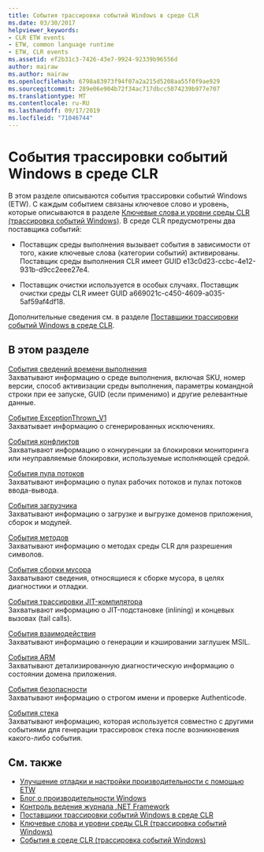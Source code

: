 ```yaml
---
title: События трассировки событий Windows в среде CLR
ms.date: 03/30/2017
helpviewer_keywords:
- CLR ETW events
- ETW, common language runtime
- ETW, CLR events
ms.assetid: ef2b31c3-7426-43e7-9924-92339b96556d
author: mairaw
ms.author: mairaw
ms.openlocfilehash: 6798a83973f94f07a2a215d5208aa55f0f9ae929
ms.sourcegitcommit: 289e06e904b72f34ac717dbcc5074239b977e707
ms.translationtype: MT
ms.contentlocale: ru-RU
ms.lasthandoff: 09/17/2019
ms.locfileid: "71046744"
---
```

# <a name="clr-etw-events"></a>События трассировки событий Windows в среде CLR
В этом разделе описываются события трассировки событий Windows (ETW). С каждым событием связаны ключевое слово и уровень, которые описываются в разделе [Ключевые слова и уровни среды CLR (трассировка событий Windows)](clr-etw-keywords-and-levels.md). В среде CLR предусмотрены два поставщика событий:  
  
- Поставщик среды выполнения вызывает события в зависимости от того, какие ключевые слова (категории событий) активированы. Поставщик среды выполнения CLR имеет GUID e13c0d23-ccbc-4e12-931b-d9cc2eee27e4.  
  
- Поставщик очистки используется в особых случаях. Поставщик очистки среды CLR имеет GUID a669021c-c450-4609-a035-5af59af4df18.  
  
 Дополнительные сведения см. в разделе [Поставщики трассировки событий Windows в среде CLR](clr-etw-providers.md).  
  
## <a name="in-this-section"></a>В этом разделе  
 [События сведений времени выполнения](runtime-information-etw-events.md)  
 Захватывают информацию о среде выполнения, включая SKU, номер версии, способ активизации среды выполнения, параметры командной строки при ее запуске, GUID (если применимо) и другие релевантные данные.  
  
 [Событие ExceptionThrown_V1](exception-thrown-v1-etw-event.md)  
 Захватывает информацию о сгенерированных исключениях.  
  
 [События конфликтов](contention-etw-events.md)  
 Захватывают информацию о конкуренции за блокировки мониторинга или неуправляемые блокировки, используемые исполняющей средой.  
  
 [События пула потоков](thread-pool-etw-events.md)  
 Захватывают информацию о пулах рабочих потоков и пулах потоков ввода-вывода.  
  
 [События загрузчика](loader-etw-events.md)  
 Захватывают информацию о загрузке и выгрузке доменов приложения, сборок и модулей.  
  
 [События методов](method-etw-events.md)  
 Захватывают информацию о методах среды CLR для разрешения символов.  
  
 [События сборки мусора](garbage-collection-etw-events.md)  
 Захватывают сведения, относящиеся к сборке мусора, в целях диагностики и отладки.  
  
 [События трассировки JIT-компилятора](jit-tracing-etw-events.md)  
 Захватывают информацию о JIT-подстановке (inlining) и концевых вызовах (tail calls).  
  
 [События взаимодействия](interop-etw-events.md)  
 Захватывают информацию о генерации и кэшировании заглушек MSIL.  
  
 [События ARM](application-domain-resource-monitoring-arm-etw-events.md)  
 Захватывают детализированную диагностическую информацию о состоянии домена приложения.  
  
 [События безопасности](security-etw-events.md)  
 Захватывают информацию о строгом имени и проверке Authenticode.  
  
 [События стека](stack-etw-event.md)  
 Захватывают информацию, которая используется совместно с другими событиями для генерации трассировок стека после возникновения какого-либо события.  
  
## <a name="see-also"></a>См. также

- [Улучшение отладки и настройки производительности с помощью ETW](https://go.microsoft.com/fwlink/?LinkId=179696)
- [Блог о производительности Windows](https://go.microsoft.com/fwlink/?LinkId=179509)
- [Контроль ведения журнала .NET Framework](controlling-logging.md)
- [Поставщики трассировки событий Windows в среде CLR](clr-etw-providers.md)
- [Ключевые слова и уровни среды CLR (трассировка событий Windows)](clr-etw-keywords-and-levels.md)
- [События в среде CLR (трассировка событий Windows)](etw-events-in-the-common-language-runtime.md)
